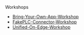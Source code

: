 Workshops
* [Bring-Your-Own-App-Workshop](./Bring-Your-Own-App-Workshop)
* [FakePLC-Connector-Workshop](./FakePLC-Connector-Workshop)
* [Unified-On-Edge-Workshop](./Unified-On-Edge-Workshop)